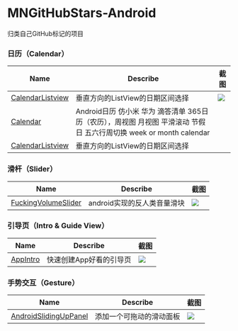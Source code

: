 # MNGitHubStars-Android
归类自己GitHub标记的项目


### 日历（Calendar）
Name | Describe | 截图
--- | --- | ---
[CalendarListview](https://github.com/traex/CalendarListview) | 垂直方向的ListView的日期区间选择 | ![](https://github.com/traex/CalendarListview/blob/master/demo.gif)
[Calendar](https://github.com/xiaojianglaile/Calendar) | Android日历 仿小米 华为 滴答清单 365日历（农历），周视图 月视图 平滑滚动 节假日 五六行周切换 week or month calendar
[CalendarListview](https://github.com/traex/CalendarListview) | 垂直方向的ListView的日期区间选择



### 滑杆（Slider）
Name | Describe | 截图
--- | --- | --- 
[FuckingVolumeSlider](https://github.com/shellljx/FuckingVolumeSlider) | android实现的反人类音量滑块 | ![](https://camo.githubusercontent.com/ae16de47ebb1997c40431c6c453ec51e7edd2946/687474703a2f2f37767a7066642e636f6d312e7a302e676c622e636c6f7564646e2e636f6d2f6675636b696e67736c696465722e676966)


### 引导页（Intro & Guide View）
Name | Describe | 截图
--- | --- | --- 
[AppIntro](https://github.com/apl-devs/AppIntro) | 快速创建App好看的引导页 | ![](https://github.com/apl-devs/AppIntro/blob/master/art/layout2.png)

### 手势交互（Gesture）
Name | Describe | 截图
--- | --- | ---
[AndroidSlidingUpPanel](https://github.com/umano/AndroidSlidingUpPanel) | 添加一个可拖动的滑动面板 | ![](https://camo.githubusercontent.com/834cfd81ce764457db69dc023e1bd0adf0a8d00d/68747470733a2f2f7261772e6769746875622e636f6d2f756d616e6f2f416e64726f6964536c6964696e67557050616e656c44656d6f2f6d61737465722f736c6964696e67757070616e656c2e706e67)
